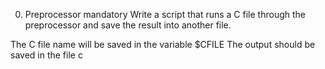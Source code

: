 0. Preprocessor mandatory
Write a script that runs a C file through the preprocessor and save the result into another file.

The C file name will be saved in the variable $CFILE The output should be saved in the file c
